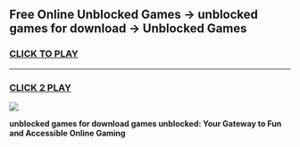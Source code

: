 
## Free Online Unblocked Games → unblocked games for download → Unblocked Games
<h3>
<a href="https://premium.freeplayer.one?title=unblocked_games_for_download&ref=21F">CLICK TO PLAY</a></h3>
<hr>

<h3>
<a href="https://premium.freeplayer.one?title=unblocked_games_for_download&ref=21F">CLICK 2 PLAY</a>
  
</h3>

<a href="https://premium.freeplayer.one?title=unblocked_games_for_download&ref=21F/"><img src="https://clearcache.store/games.png"></a>


**unblocked games for download games unblocked: Your Gateway to Fun and Accessible Online Gaming**
